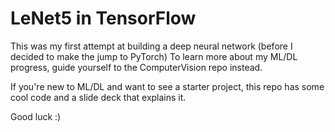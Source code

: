 # LeNet5 in TensorFlow 

This was my first attempt at building a deep neural network (before I decided to make the jump to PyTorch) 
To learn more about my ML/DL progress, guide yourself to the ComputerVision repo instead. 

If you're new to ML/DL and want to see a starter project, this repo has some cool code and a slide deck that explains it. 

Good luck :) 
